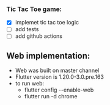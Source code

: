 ### Tic Tac Toe game:

- [x] implemet tic tac toe logic
- [ ] add tests
- [ ] add github actions

## Web implementation:
 - Web was built on master channel
 - Flutter version is 1.20.0-3.0.pre.163
 - to run web: 
    - flutter config --enable-web
    - flutter run -d chrome